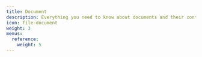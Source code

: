 ```yaml
---
title: Document
description: Everything you need to know about documents and their contents.
icon: file-document
weight: 3
menus:
  reference:
    weight: 5
---
```

